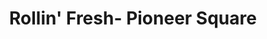 ---
layout: place
title: "Rollin' Fresh- Pioneer Square"
permalink: /oregon/portland/rollin-fresh-pioneer-square.html
stateAbbr: OR
stateName: Oregon
cityName: Portland
place_id: ChIJKzyOcP4LlVQRY2fnlLw-SKk
photos:
  - name: >-
      places/ChIJKzyOcP4LlVQRY2fnlLw-SKk/photos/AUy1YQ2U7yhaG43DcRqr5q-xKNeIFCvkaIwtVlgm8on-x-nWC0LGZ0c3Ii1R1lEhCViElE15ckw5BxLW_meGulfoV6kTMXIXWIPBt6JbwewhOUCmiDKTC-9mrVsGmt9bopqvoQiq00VbQnmOkH7N6SJOX_NxsXZ67eGf0WuaZ2ZThHYC9hWyoXE-6B2p9rXBKSgS2so8jxV21V9Sw6fC0Z_mSr67N2d0dTR1y_lJgLePqm1Fp7BiLtEwxLqyCrOBxFJQeb9hgMToW624brpx7YW7YHTRdJCDsobJHtZrnQkj6q-CAQ
    widthPx: 3600
    heightPx: 2400
    authorAttributions:
      - displayName: Rollin' Fresh- Pioneer Square
        uri: https://maps.google.com/maps/contrib/105439740727829772238
        photoUri: >-
          https://lh3.googleusercontent.com/a-/ALV-UjWY3EhIkPwnfvPlOkdnMHcrh7eSspOXPHTG0tRSCCVo9dDqiPA=s100-p-k-no-mo
    flagContentUri: >-
      https://www.google.com/local/imagery/report/?cb_client=maps_api_places.places_api&image_key=!1e10!2sAF1QipPJKpc-6sAOhDdyAStiYWdqlyVyAWjfb83sVBgg&hl=en-US
    googleMapsUri: >-
      https://www.google.com/maps/place//data=!3m4!1e2!3m2!1sAF1QipPJKpc-6sAOhDdyAStiYWdqlyVyAWjfb83sVBgg!2e10!4m2!3m1!1s0x54950bfe708e3c2b:0xa9483ebc94e76763
  - name: >-
      places/ChIJKzyOcP4LlVQRY2fnlLw-SKk/photos/AUy1YQ3vwI9C86z09PeC9bInwEjuiH0D-YwXU8lSoml33MYBag6z0QtpXy-tJz4zeFFvYs_f_JKiFOpKtBuQr9OOKRJH7S0VPEq5LL5b2pvNGlQ2PwUQnFJ35dRNtk67hLbW2ZX5ehdGGPBMsTLGMj7sbGv4uiq0-Q-BMDkiJgyRUAYPl3nZzvZEbVv0plk6iy1bCQLBS4JxOaxdS_YsdscG3JUvDeQw38Q1H7q15oTZqZwCY5ooTm5h8h4q_eo5k6shv2jfhtKBGx48meBnALR_LwCVGx37obDlRvR7UUErzWet2pk70-xC4-crc1JcSor_82SXob54S7jnGJ-5JLHm3GwbA_uTlaKEdvb7T_j7LGOXzPhCA9ak_07VzWvm3tidvKXq9z5iEzcF7jBqpyNqcbXLF_pzPf6WvpGGcsc4ucvYK_Q
    widthPx: 3024
    heightPx: 4032
    authorAttributions:
      - displayName: Josh Moan
        uri: https://maps.google.com/maps/contrib/107638239221597135978
        photoUri: >-
          https://lh3.googleusercontent.com/a-/ALV-UjV0fDycMi_hIyvsZM_v-BOkhT-DUDBp8pJsORZyKKg4uGHfwm_m=s100-p-k-no-mo
    flagContentUri: >-
      https://www.google.com/local/imagery/report/?cb_client=maps_api_places.places_api&image_key=!1e10!2sCIHM0ogKEICAgIDz9vKzjgE&hl=en-US
    googleMapsUri: >-
      https://www.google.com/maps/place//data=!3m4!1e2!3m2!1sCIHM0ogKEICAgIDz9vKzjgE!2e10!4m2!3m1!1s0x54950bfe708e3c2b:0xa9483ebc94e76763
  - name: >-
      places/ChIJKzyOcP4LlVQRY2fnlLw-SKk/photos/AUy1YQ2ezjrVzpxqIas28WLos-Xvd0is_8WyzZyAoi1TfisXRdo8eIskrbDXe3YaESA8qdOxa14ICHm6F0lnPkOM5QXgefvt8uLfT3-iw_mL7o4RoDY7sB1b6QCRfUQ2PBaNg6OGgZ22BgJtdE2Oll5Q8iVmNQPaVwt5Dm7NjEjLq3tYfzGFat2Wqbb51reG-m6IL_StxBRwB0RHwXEsBOfxisvRTFvc37-qWM6wPsGVqaUfR87pT6TVQSm93Aqdah17GJFRKGMy407OqlpNZz7DqL30n9cRa8h8aKMBCcgtNri8H6Kf1Gzwd8rZF96X-jzTe4GqJdyLn4ZTJjXYzc6-0Xx9kBPGvJOvupoX6xHDApNWu-VV4dYvPelCsvt191rF8wmRav-DVvf5Bbcc2-LKU1B4HdMerewd1J--m2ocMDZXpf3A
    widthPx: 3510
    heightPx: 2511
    authorAttributions:
      - displayName: Natalie Tan
        uri: https://maps.google.com/maps/contrib/106768817504491359566
        photoUri: >-
          https://lh3.googleusercontent.com/a-/ALV-UjVoEIYsZtamApEpsOx-LtQRZPLicCK08V7gIgIAZJdebkKxnsKu=s100-p-k-no-mo
    flagContentUri: >-
      https://www.google.com/local/imagery/report/?cb_client=maps_api_places.places_api&image_key=!1e10!2sCIHM0ogKEICAgICxuZm7iAE&hl=en-US
    googleMapsUri: >-
      https://www.google.com/maps/place//data=!3m4!1e2!3m2!1sCIHM0ogKEICAgICxuZm7iAE!2e10!4m2!3m1!1s0x54950bfe708e3c2b:0xa9483ebc94e76763
  - name: >-
      places/ChIJKzyOcP4LlVQRY2fnlLw-SKk/photos/AUy1YQ3mqyTWQSc7rNdhixEs3kYald4BwaLIU4jZZqz_2FJmE01oFn5WziM2br79n9tWTVNMqwGdiohWrre9PG-Uj4IZ3CnaNnIAV4kGKiqBXYq0ZjjPXbd52Kf19qRPV921oYrS3Wulnlrjb36nsJ3EsGWSwyAJPFwZJwxujTj2AFz3HcTslBIVcQH_K-Fbo36acnm1GVuAeqSAG0cxLQYtJT_eWWfjivl1TgHMnXMGKhEMuxxib6n-r8pjIrXlNqpZUBXvbPzzozlkHoBnDlouSSHdttOd-FZ0KI_J1V6fsWh7ohruSd880HZcFmDGFUXPO16H_ZsQngUAPVeVurYJgAa-4jmMHSEdfogJGpHifowWH-ajAxCYZ6ZkiNM5q-jErVeqX-HezEinUJbWVyfyOZohpnpYpNh4aePoHraVNF5zv-c
    widthPx: 4032
    heightPx: 3024
    authorAttributions:
      - displayName: Jason Dunkley
        uri: https://maps.google.com/maps/contrib/111133756376801619426
        photoUri: >-
          https://lh3.googleusercontent.com/a-/ALV-UjXKMM1PyJTtzlr84NQGHtv64JIAdF95C71Ep1_J4jXfzcSiICuC2A=s100-p-k-no-mo
    flagContentUri: >-
      https://www.google.com/local/imagery/report/?cb_client=maps_api_places.places_api&image_key=!1e10!2sCIHM0ogKEICAgICek4Go1gE&hl=en-US
    googleMapsUri: >-
      https://www.google.com/maps/place//data=!3m4!1e2!3m2!1sCIHM0ogKEICAgICek4Go1gE!2e10!4m2!3m1!1s0x54950bfe708e3c2b:0xa9483ebc94e76763
  - name: >-
      places/ChIJKzyOcP4LlVQRY2fnlLw-SKk/photos/AUy1YQ0yjhz9nrBfxZj2odmhhNNMsidQWoK2IJCXFtmkTt_BNdMGKX_LOLj7CQyY0j6_jemrb6LuHiuQsmQw1drI6GuWnK4xQA5VD8Qn3r_cxG40Qz-QR847tkmfv6oi02uSuEmapA95b_iCjvLqsZea-xPHGjAjRJHawKLZyOJ8jSjbDM_z9WRiBPQ7DwGdVgdZIcKcQLIDBMpLe7DSTlNBexNPmiHmvpdq3eC6g6IkPLyGpKkQtmL8S8sTaPsBhweBiQKC3tdF7fjC-NRt389oySlJhb3N4PNyX9gwSDvHgJlt6W9agXySfPRhvK6FR5JCsk9r2u1ziyM1vzRae7dWAJhnkCjQQ555khNqO3AHC8GWm5ZbCjVuNs0fhmGIPMcoukkVm9-SM3mET41kLE5Nl1z8bhpTBgNquA96jBJLnMI
    widthPx: 3024
    heightPx: 4032
    authorAttributions:
      - displayName: AJ Rogers
        uri: https://maps.google.com/maps/contrib/100209432626956170108
        photoUri: >-
          https://lh3.googleusercontent.com/a-/ALV-UjUBcv0wLxfFuRPa8iVOE0nNANk-cyNkzU2vt9ygAoWcZzbn4VTN=s100-p-k-no-mo
    flagContentUri: >-
      https://www.google.com/local/imagery/report/?cb_client=maps_api_places.places_api&image_key=!1e10!2sCIHM0ogKEICAgICB2afUJg&hl=en-US
    googleMapsUri: >-
      https://www.google.com/maps/place//data=!3m4!1e2!3m2!1sCIHM0ogKEICAgICB2afUJg!2e10!4m2!3m1!1s0x54950bfe708e3c2b:0xa9483ebc94e76763
  - name: >-
      places/ChIJKzyOcP4LlVQRY2fnlLw-SKk/photos/AUy1YQ270HkVj-9T4UdHu2EIJ20Y4QFXD_QYXb5wl9M3o7PGOgziFeDS7myKNSIRI3a0BV9MX4pHAj_OfTqUsFZvBb240k-xUhHMKP-HSnwO2v3B0sVBBoY1kq90jF8EEaAOIRNInc99yWPSM9kxGxrILNoawAXbVctRh1eYUfSAXLMBsEHX3N5lgrAgnBn7ASvN4mNaK2iMykpMVvRfJRll8JWzdH6EVsELFinP4uYCbUwbDKQfKr1S-SqpNwJ1SF48ra7C8lGHTlv9laTdUDubvjIxRkjCqEG2GdiKiwqIa-tgMaBlTy_th4rLoFgh5W0maEDF11FStjZ5rNqSCLT-5j6uwe6MaW6r1UhfjvKZeUd42eKRV2R4NTK2yCA6QWG8TUFjVvL61Y3zwyv7V7kuiCtZskgb6BuNC4H1WVDjaxQ
    widthPx: 3024
    heightPx: 4032
    authorAttributions:
      - displayName: Q. Tien Le
        uri: https://maps.google.com/maps/contrib/114524966213722187155
        photoUri: >-
          https://lh3.googleusercontent.com/a-/ALV-UjXHTU8CzGXdO_zph9gttGDLfDADYA_skG0Fdm_uZ0a0NtyFz7I8=s100-p-k-no-mo
    flagContentUri: >-
      https://www.google.com/local/imagery/report/?cb_client=maps_api_places.places_api&image_key=!1e10!2sCIHM0ogKEICAgIDJ_Mr7Gg&hl=en-US
    googleMapsUri: >-
      https://www.google.com/maps/place//data=!3m4!1e2!3m2!1sCIHM0ogKEICAgIDJ_Mr7Gg!2e10!4m2!3m1!1s0x54950bfe708e3c2b:0xa9483ebc94e76763
  - name: >-
      places/ChIJKzyOcP4LlVQRY2fnlLw-SKk/photos/AUy1YQ1dADJvYUcCiJ7Mm-p9hbiYQmLOowEJ6m2nDp10-N0uMLNatNwzcaOpfeFkT3_MTmlKlBop_yYOafsWkAdJq6X_fnohBiyqnOlkXFvVEKshPKaDifi87SiMBqZGHi0yV7up0CFd1FIPPhYpOljp9MqPmzcvvUHk-yPDUgJuduXP6nN8Mi9cFUkxgEBiPiYETCCMvws7GIlttoF8c_MZvwH6-e_kOQVckKA89d9b0VR9f_kdG7uL_XN9YpRZAv77begxcc9OO5tTRbTVLG9-OBW7XNYXFAyThNp9kofOSQeMhfjSdbBYydpPRDQ51Ugo0GmrI8B1asZN1QPehxRZJLabHKdvq4M-DvgSEWTSeIkzFuVzgfAtOOw5CBvWKHiAqjRk4M4xUBbwDOxVozhOKBcmKrmH7mMOifRo0L4
    widthPx: 4032
    heightPx: 3024
    authorAttributions:
      - displayName: Warunthon “wawa” Harris
        uri: https://maps.google.com/maps/contrib/104360415783955401422
        photoUri: >-
          https://lh3.googleusercontent.com/a-/ALV-UjXKw1MmAYeTsQ-Xgbkt7ehQ7avCsKL8RlxfrGRgsGvfSubRQj9rtw=s100-p-k-no-mo
    flagContentUri: >-
      https://www.google.com/local/imagery/report/?cb_client=maps_api_places.places_api&image_key=!1e10!2sCIHM0ogKEICAgICentkE&hl=en-US
    googleMapsUri: >-
      https://www.google.com/maps/place//data=!3m4!1e2!3m2!1sCIHM0ogKEICAgICentkE!2e10!4m2!3m1!1s0x54950bfe708e3c2b:0xa9483ebc94e76763
  - name: >-
      places/ChIJKzyOcP4LlVQRY2fnlLw-SKk/photos/AUy1YQ26r_pbiNeSDSKholtnQgjZQf-SkeMhfBSVe7iA-ebRj0A005FOmHiRpVPA61jOoYmUPB4xNPidzaQdF3pStO6yFLa_tOE15p4pqVig8N8HBWxQ5exZF5ZvZZwWwxHooifK6wIBlkZDXAXwaF00TzSettl1nEVLub3vQ93oYkZnFCU4FeNaLT885Pn9y_74RABDzJKaP3KRf8luLknOYvSM0ZMhy2FJpq6efRmIAIr1a_pINoOq53MjrPPe8Ifp25e7YTkdg_mbFc5TXFKPuXZ7iKoX8ayHxmknYcrmgQ4j5MSYyTMGUqGRslprxfCKAXTQ63A1LVnZ0l31zqh9M011zsQHN3mcOfKhXIVksl3IjM0Fbbsco5JekroZBVozGOFIgI7f7E-HKjWKKEnupwVjn2lbHN1agFH4NY69RYlTEe16
    widthPx: 1200
    heightPx: 1600
    authorAttributions:
      - displayName: Rob Stoltz
        uri: https://maps.google.com/maps/contrib/114020778166814699766
        photoUri: >-
          https://lh3.googleusercontent.com/a-/ALV-UjUvIiMJwE7jRBatVQeD2qFpxHtnMg-FBjGJlicdcZtc3vPyuDh6oA=s100-p-k-no-mo
    flagContentUri: >-
      https://www.google.com/local/imagery/report/?cb_client=maps_api_places.places_api&image_key=!1e10!2sCIHM0ogKEICAgIDOqaXZugE&hl=en-US
    googleMapsUri: >-
      https://www.google.com/maps/place//data=!3m4!1e2!3m2!1sCIHM0ogKEICAgIDOqaXZugE!2e10!4m2!3m1!1s0x54950bfe708e3c2b:0xa9483ebc94e76763
  - name: >-
      places/ChIJKzyOcP4LlVQRY2fnlLw-SKk/photos/AUy1YQ1zY5wNJUaO6vUrIqQ85vytOv49X3nkTZCvkHJ6QRh0ZEWdjvh4b7T4RFccAILciFLSwPKVUnQ6TT1kIrPVM_EBspb8lWZJydpNJ2QOJQjKvY77C-vWWOy54gzzbRT04F_bCL8iE_CDzd8XH8E0RIW9XOCcRzqITBEtF3XAHgD7j9JTuZeE27V1RAWMaoZKRiUldbL3FMXLA3rjRVC9qg273bH4ZnDIFiHLJeF8n4TwlFG217U43yQ4H_kzeyb8q5OQCeFzyXCGzRFURALlgAXhMsO0PhzHb0LWfVWhDbllV69BiJFgvPaBeOk49N-7E5ncZILtHBxrNy4UV-0ybRLhwqhdzdb48PwdaDF2CHH61IstOaUqqjsnQqgw-8qbqybkSawZNO9k0UK4pQBRKtXHuJ-HD57HUCeuylNUr9H5alQ
    widthPx: 4160
    heightPx: 3120
    authorAttributions:
      - displayName: Rob Stoltz
        uri: https://maps.google.com/maps/contrib/114020778166814699766
        photoUri: >-
          https://lh3.googleusercontent.com/a-/ALV-UjUvIiMJwE7jRBatVQeD2qFpxHtnMg-FBjGJlicdcZtc3vPyuDh6oA=s100-p-k-no-mo
    flagContentUri: >-
      https://www.google.com/local/imagery/report/?cb_client=maps_api_places.places_api&image_key=!1e10!2sCIHM0ogKEICAgIDxkcmi0wE&hl=en-US
    googleMapsUri: >-
      https://www.google.com/maps/place//data=!3m4!1e2!3m2!1sCIHM0ogKEICAgIDxkcmi0wE!2e10!4m2!3m1!1s0x54950bfe708e3c2b:0xa9483ebc94e76763
  - name: >-
      places/ChIJKzyOcP4LlVQRY2fnlLw-SKk/photos/AUy1YQ3bfqsWRGXAteO2mgqkjWQxpfvhVRyQPIAjoklq8h88uVbfr8-7iUPdls9-33Kx0dOFSbNbDScg_HXeh7BlkRkiwOlvyxQUzDEKsseHwgi014UX_FJfzjg0UoEPIe_hS0v0ouFHA6J6KL9OA0Is1BBffgUlJxlZlXgPGFbXG50iEXCTKUH6bN8YRj2_ny5QpmRyt401e7XnmkR7giO7TW-aswCLLc62mdVqIMsWLhM94x6suzvVTwPeOQMPvspmD9Q2ClOVEu038zGUSYLCEbOG4vJ_3qC6Nh23V-DTuvFi-FCASo8kWWRM0LXVWtKfavRN9EJnJ0T8lTBkcdt65UE6GEvori5ysI8ygPagI5gIeylg9WZcEJBxju8NFQImKQ15JjX99IQhSh1at-4eYDJuyA5XT4mK4csmSRvEEaQJow
    widthPx: 3024
    heightPx: 4032
    authorAttributions:
      - displayName: Racheal Ayala
        uri: https://maps.google.com/maps/contrib/110676680750729391447
        photoUri: >-
          https://lh3.googleusercontent.com/a/ACg8ocLMleCBMqNco5wg5Qx0bEc_SGT1c4QbO7zQL5YpAHBNwAIOFA=s100-p-k-no-mo
    flagContentUri: >-
      https://www.google.com/local/imagery/report/?cb_client=maps_api_places.places_api&image_key=!1e10!2sCIHM0ogKEICAgIClrqeadg&hl=en-US
    googleMapsUri: >-
      https://www.google.com/maps/place//data=!3m4!1e2!3m2!1sCIHM0ogKEICAgIClrqeadg!2e10!4m2!3m1!1s0x54950bfe708e3c2b:0xa9483ebc94e76763
address: 701 SW 6th Ave, Portland, OR 97204, USA
street: 701 SW 6th Ave
city: Portland
state: OR
zip: '97204'
country: USA
neighborhood: Southwest Portland
latitude: '45.518595'
longitude: '-122.679274'
accessibility_options:
  wheelchairAccessibleEntrance: true
business_status: OPERATIONAL
name: Rollin' Fresh- Pioneer Square
google_maps_links:
  directionsUri: >-
    https://www.google.com/maps/dir//''/data=!4m7!4m6!1m1!4e2!1m2!1m1!1s0x54950bfe708e3c2b:0xa9483ebc94e76763!3e0
  placeUri: https://maps.google.com/?cid=12198068570405955427
  writeAReviewUri: >-
    https://www.google.com/maps/place//data=!4m3!3m2!1s0x54950bfe708e3c2b:0xa9483ebc94e76763!12e1
  reviewsUri: >-
    https://www.google.com/maps/place//data=!4m4!3m3!1s0x54950bfe708e3c2b:0xa9483ebc94e76763!9m1!1b1
  photosUri: >-
    https://www.google.com/maps/place//data=!4m3!3m2!1s0x54950bfe708e3c2b:0xa9483ebc94e76763!10e5
primary_type: Takeout Restaurant
opening_hours:
  regular: null
  current: null
secondary_opening_hours:
  regular:
    weekdayDescriptions: null
    type: null
  current:
    weekdayDescriptions: null
    type: null
phone: null
price_level: null
price_range: null
rating: null
rating_count: 0
website: null
description: null
reviews: null
parking_options: null
payment_options: null
allow_dogs: null
curbside_pickup: null
delivery: null
dine_in: null
good_for_children: null
good_for_groups: null
good_for_sports: null
live_music: null
menu_for_children: null
outdoor_seating: null
reservable: null
restroom: null
serves_beer: null
serves_breakfast: null
serves_brunch: null
serves_cocktails: null
serves_coffee: null
serves_dinner: null
serves_dessert: null
serves_lunch: null
serves_vegetarian_food: null
serves_wine: null
takeout: null
slug: Rollin-Fresh-Pioneer-Square

---